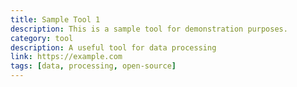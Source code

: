 ```yaml
---
title: Sample Tool 1
description: This is a sample tool for demonstration purposes.
category: tool
description: A useful tool for data processing
link: https://example.com
tags: [data, processing, open-source]
---
```

